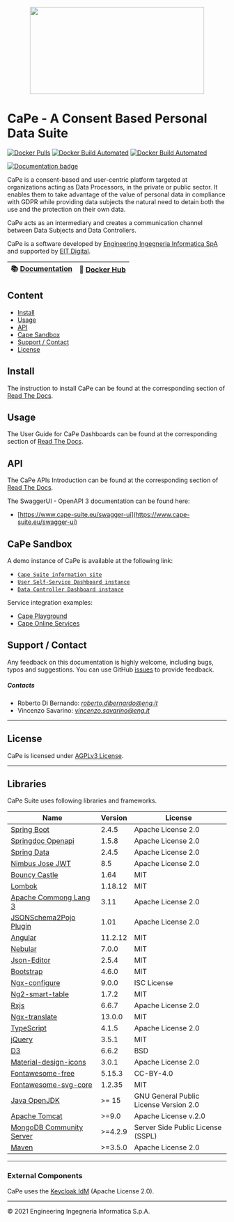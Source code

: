 <p align="center">
<img width="400" height="200" src="https://www.cape-suite.eu/cape-dashboard/assets/images/app/cape-logo.png">
</p>

# CaPe - A Consent Based Personal Data Suite

[![Docker Pulls](https://img.shields.io/docker/pulls/capesuite/account-manager)](https://hub.docker.com/r/capesuite/account-manager)
[![Docker Build Automated](https://img.shields.io/docker/cloud/automated/capesuite/account-manager)](https://hub.docker.com/r/capesuite/account-manager)
[![Docker Build Automated](https://img.shields.io/docker/cloud/build/capesuite/account-manager)](https://hub.docker.com/r/capesuite/account-manager)

[![Documentation badge](https://img.shields.io/readthedocs/cape-suite)](https://cape-suite.readthedocs.io/)

CaPe is a consent-based and user-centric platform targeted at organizations acting as Data Processors, in the private or public sector. It enables them to take advantage of the value of personal data in compliance with GDPR while providing data subjects the natural need to detain both the use and the protection on their own data.

CaPe acts as an intermediary and creates a communication channel between Data Subjects and Data Controllers.

CaPe is a software developed by
[Engineering Ingegneria Informatica SpA](http://www.eng.it) and supported by [EIT Digital](https://www.eitdigital.eu/).

| :books: [Documentation](https://cape-suite.readthedocs.io/) | :whale: [Docker Hub](https://hub.docker.com/u/capesuite)|
|---|---|

## Content

-   [Install](#install)
-   [Usage](#usage)
-   [API](#api)
-   [Cape Sandbox](#cape-sandbox)
-   [Support / Contact](#support)
-   [License](#license)

## Install

The instruction to install CaPe can be found at the corresponding section of
[Read The Docs](https://cape-suite.readthedocs.io/en/latest/install).

## Usage

The User Guide for CaPe Dashboards can be found at the corresponding section of
[Read The Docs](https://cape-suite.readthedocs.io/en/latest/dashboards/user-dashboard/).

## API

The CaPe APIs Introduction can be found at the corresponding section of
[Read The Docs](https://cape-suite.readthedocs.io/en/latest/api/index.md).
  
The SwaggerUI - OpenAPI 3 documentation can be found here:

- [https://www.cape-suite.eu/swagger-ui](https://www.cape-suite.eu/swagger-ui)   

## CaPe Sandbox

A demo instance of CaPe is available at the following link:

-   [`Cape Suite information site`](https://www.cape-suite.eu)
-   [`User Self-Service Dashboard instance`](https://www.cape-suite.eu/cape-dashboard)
-   [`Data Controller Dashboard instance`](https://www.cape-suite.eu/cape-service-editor)


Service integration examples:

- [Cape Playground](https://www.cape-suite.eu/cape-playground)
- [Cape Online Services](https://www.cape-suite.eu/cape-online-services)

<a name="support"></a>

## Support / Contact

Any feedback on this documentation is highly welcome, including bugs, typos and suggestions. You can use GitHub [issues](https://github.com/OPSILab/Cape/issues)
to provide feedback.

##### Contacts

-   Roberto Di Bernando: [_roberto.dibernardo@eng.it_](mailto:robertodibernardo@eng.it)
-   Vincenzo Savarino: [_vincenzo.savarino@eng.it_](mailto:vincenzo.savarino@eng.it)

---

## License

CaPe is licensed under [AGPLv3 License](./LICENSE).

---
## Libraries

CaPe Suite uses following libraries and frameworks.

| Name                                                                                    | Version       | License                           |
|-----------------------------------------------------------------------------------------|---------------|-----------------------------------|
| [Spring Boot](https://spring.io/projects/spring-boot)                                   | 2.4.5         | Apache License 2.0                |
| [Springdoc Openapi](https://springdoc.org)                                              | 1.5.8         | Apache License 2.0                |
| [Spring Data](https://spring.io/projects/spring-data)                                   | 2.4.5         | Apache License 2.0                |
| [Nimbus Jose JWT](https://connect2id.com/products/nimbus-jose-jwt)                      | 8.5           | Apache License 2.0                |
| [Bouncy Castle](https://www.bouncycastle.org)                                           | 1.64          | MIT                               |
| [Lombok](Nihttps://projectlombok.org/)                                                  | 1.18.12       | MIT                               |
| [Apache Commong Lang 3](https://commons.apache.org)                                     | 3.11          | Apache License 2.0                |
| [JSONSchema2Pojo Plugin](http://jsonschema2pojo.org)                                    | 1.01          | Apache License 2.0                |
| [Angular](angular.io)                                                                   | 11.2.12       | MIT                               |
| [Nebular](https://akveo.github.io/nebular)                                              | 7.0.0         | MIT                               |
| [Json-Editor](https://github.com/json-editor/json-editor)                               | 2.5.4         | MIT                               |
| [Bootstrap](https://getbootstrap.com )                                                  | 4.6.0         | MIT                               |
| [Ngx-configure](https://github.com/catrielmuller/ngx-configure)                         | 9.0.0         | ISC License                       |
| [Ng2-smart-table](https://akveo.github.io/ng2-smart-table)                              | 1.7.2         | MIT                               |
| [Rxjs](https://rxjs.dev/guide/overview)                                                 | 6.6.7         | Apache License 2.0                |
| [Ngx-translate](http://www.ngx-translate.com/)                                          | 13.0.0        | MIT                               |
| [TypeScript](https://www.typescriptlang.org)                                            | 4.1.5         | Apache License 2.0                |
| [jQuery](jquery.com)                                                                    | 3.5.1         | MIT                               |
| [D3](https://d3js.org)                                                                  | 6.6.2         | BSD                               |
| [Material-design-icons](https://github.com/google/material-design-icons)                | 3.0.1         | Apache License 2.0                |
| [Fontawesome-free](https://fontawesome.com)                                             | 5.15.3        | CC-BY-4.0                         |
| [Fontawesome-svg-core](https://www.npmjs.com/package/@fortawesome/fontawesome-svg-core) | 1.2.35        | MIT                               |                                                                  |               |                                   |
| [Java OpenJDK](https://openjdk.java.net/)                                                                      | >= 15                 | GNU General Public License Version 2.0  |
| [Apache Tomcat](https://tomcat.apache.org)                                                                     | >=9.0                | Apache License v.2.0                    |
| [MongoDB Community Server](www.mongodb.com)                                                                    | >=4.2.9              | Server Side Public License (SSPL)       |
| [Maven](https://maven.apache.org)                                                                              | >=3.5.0              | Apache License 2.0                      |
---
### External Components

CaPe uses the [Keycloak IdM](https://www.keycloak.org/) (Apache License 2.0).

---


© 2021 Engineering Ingegneria Informatica S.p.A.
